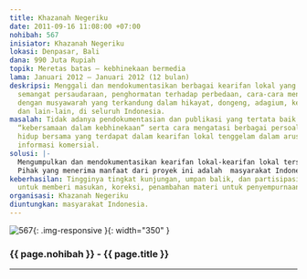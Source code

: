 ```yaml
---
title: Khazanah Negeriku
date: 2011-09-16 11:08:00 +07:00
nohibah: 567
inisiator: Khazanah Negeriku
lokasi: Denpasar, Bali
dana: 990 Juta Rupiah
topik: Meretas batas – kebhinekaan bermedia
lama: Januari 2012 – Januari 2012 (12 bulan)
deskripsi: Menggali dan mendokumentasikan berbagai kearifan lokal yang mengususng
  semangat persaudaraan, penghormatan terhadap perbedaan, cara-cara mengatasi masalah
  dengan musyawarah yang terkandung dalam hikayat, dongeng, adagium, kebiasaan, tradisi
  dan lain-lain, di seluruh Indonesia.
masalah: Tidak adanya pendokumentasian dan publikasi yang tertata baik membuat semangat
  “kebersamaan dalam kebhinekaan” serta cara mengatasi berbagai persoalan-persoalan
  hidup bersama yang terdapat dalam kearifan lokal tenggelam dalam arus besar industri
  informasi komersial.
solusi: |-
  Mengumpulkan dan mendokumentasikan kearifan lokal-kearifan lokal tersebut dan mempublikasikannya dalam sebuah situs internet sehingga menjadi semacam ensikopedia terbuka yang dapat dirujuk oleh siapa saja terutama dalam penyelesaian suatu masalah.
  Pihak yang menerima manfaat dari proyek ini adalah  masyarakat Indonesia.
keberhasilan: Tingginya tingkat kunjungan, umpan balik, dan partisipasi masyarakat
  untuk memberi masukan, koreksi, penambahan materi untuk penyempurnaan situs ini.
organisasi: Khazanah Negeriku
diuntungkan: masyarakat Indonesia.
---
```


![567](/static/img/hibahcmb/567.png){: .img-responsive }{: width="350" }

### {{ page.nohibah }} - {{ page.title }}

---
